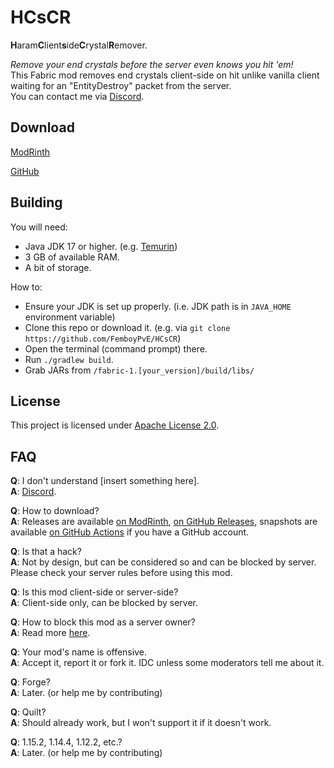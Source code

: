 # HCsCR
**H**aram**C**lient**s**ide**C**rystal**R**emover.

*Remove your end crystals before the server even knows you hit 'em!*  
This Fabric mod removes end crystals client-side on hit unlike vanilla client waiting for an "EntityDestroy" packet from the server.  
You can contact me via [Discord](https://dsc.gg/femboypve).

## Download
[ModRinth](https://modrinth.com/mod/hcscr)

[GitHub](https://github.com/FemboyPvE/HCsCR/releases/latest)

## Building
You will need:

- Java JDK 17 or higher. (e.g. [Temurin](https://adoptium.net/))
- 3 GB of available RAM.
- A bit of storage.

How to:
- Ensure your JDK is set up properly. (i.e. JDK path is in `JAVA_HOME` environment variable)
- Clone this repo or download it. (e.g. via `git clone https://github.com/FemboyPvE/HCsCR`)
- Open the terminal (command prompt) there.
- Run `./gradlew build`.
- Grab JARs from `/fabric-1.[your_version]/build/libs/`

## License
This project is licensed under [Apache License 2.0](https://github.com/FemboyPvE/HCsCR/blob/master/LICENSE).

## FAQ
**Q**: I don't understand [insert something here].  
**A**: [Discord](https://dsc.gg/femboypve).

**Q**: How to download?  
**A**: Releases are available [on ModRinth](https://modrinth.com/mod/hcscr), [on GitHub Releases](https://github.com/FemboyPvE/HCsCR/releases/latest), snapshots are available [on GitHub Actions](https://github.com/FemboyPvE/HCsCR/actions) if you have a GitHub account.

**Q**: Is that a hack?  
**A**: Not by design, but can be considered so and can be blocked by server. Please check your server rules before using this mod.

**Q**: Is this mod client-side or server-side?  
**A**: Client-side only, can be blocked by server.

**Q**: How to block this mod as a server owner?  
**A**: Read more [here](https://github.com/FemboyPvE/HCsCR/blob/master/HOW_TO_BLOCK.md).

**Q**: Your mod's name is offensive.  
**A**: Accept it, report it or fork it. IDC unless some moderators tell me about it.

**Q**: Forge?  
**A**: Later. (or help me by contributing)

**Q**: Quilt?  
**A**: Should already work, but I won't support it if it doesn't work.

**Q**: 1.15.2, 1.14.4, 1.12.2, etc.?  
**A**: Later. (or help me by contributing)
